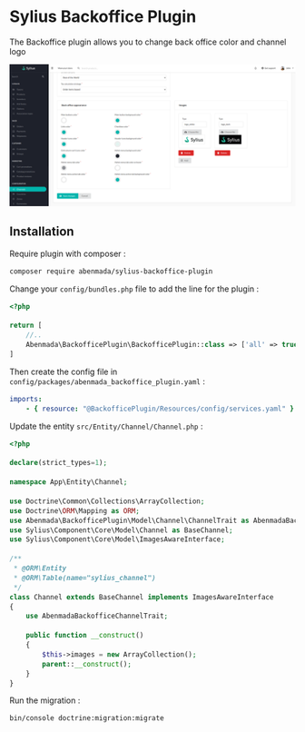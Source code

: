 <h1>Sylius Backoffice Plugin</h1>

<p>
    The Backoffice plugin allows you to change back office color and channel logo
</p>

![presentation photo](https://github.com/ayman-benmada/Sylius-Backoffice-Plugin/blob/main/src/Resources/public/presentation.png?raw=true)

## Installation

Require plugin with composer :

```bash
composer require abenmada/sylius-backoffice-plugin
```

Change your `config/bundles.php` file to add the line for the plugin :

```php
<?php

return [
    //..
    Abenmada\BackofficePlugin\BackofficePlugin::class => ['all' => true],
]
```

Then create the config file in `config/packages/abenmada_backoffice_plugin.yaml` :

```yaml
imports:
    - { resource: "@BackofficePlugin/Resources/config/services.yaml" }
```

Update the entity `src/Entity/Channel/Channel.php` :

```php
<?php

declare(strict_types=1);

namespace App\Entity\Channel;

use Doctrine\Common\Collections\ArrayCollection;
use Doctrine\ORM\Mapping as ORM;
use Abenmada\BackofficePlugin\Model\Channel\ChannelTrait as AbenmadaBackofficeChannelTrait;
use Sylius\Component\Core\Model\Channel as BaseChannel;
use Sylius\Component\Core\Model\ImagesAwareInterface;

/**
 * @ORM\Entity
 * @ORM\Table(name="sylius_channel")
 */
class Channel extends BaseChannel implements ImagesAwareInterface
{
    use AbenmadaBackofficeChannelTrait;

    public function __construct()
    {
        $this->images = new ArrayCollection();
        parent::__construct();
    }
}
```

Run the migration :
```bash
bin/console doctrine:migration:migrate
```
